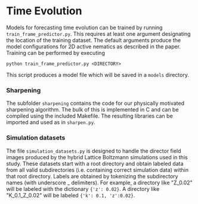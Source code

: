 # Time Evolution

Models for forecasting time evolution can be trained by running `train_frame_predictor.py`. This requires at least one argument designating the location of the training dataset. The default arguments produce the model configurations for 2D active nematics as described in the paper. Training can be performed by executing

    python train_frame_predictor.py <DIRECTORY>

This script produces a model file which will be saved in a `models` directory. 

### Sharpening

The subfolder `sharpening` contains the code for our physically motivated sharpening algorithm. The bulk of this is implemented in C and can be compiled using the included Makefile. The resulting libraries can be imported and used as in `sharpen.py`.

### Simulation datasets

The file `simulation_datasets.py` is designed to handle the director field images produced by the hybrid Lattice Boltzmann simulations used in this study. These datasets start with a root directory and obtain labeled data from all valid subdirectories (i.e. containing correct simulation data) within that root directory. Labels are obtained by tokenizing the subdirectory names (with underscore \_ delimiters). For example, a directory like "Z\_0.02" will be labeled with the dictionary `{'z': 0.02}`. A directory like "K\_0.1\_Z\_0.02" will be labeled `{'k': 0.1, 'z':0.02}`.

